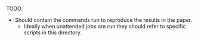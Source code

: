 TODO.

- Should contain the commands run to reproduce the results in the paper.
  - Ideally when unattended jobs are run they should refer to specific scripts in this directory.